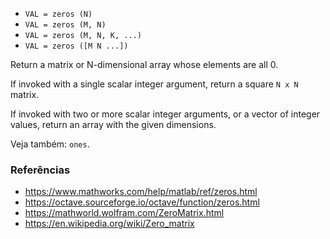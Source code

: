 * `VAL = zeros (N)`
* `VAL = zeros (M, N)`
* `VAL = zeros (M, N, K, ...)`
* `VAL = zeros ([M N ...])`

Return a matrix or N-dimensional array whose elements are all 0.

If invoked with a single scalar integer argument, return a square
`N x N` matrix.

If invoked with two or more scalar integer arguments, or a vector
of integer values, return an array with the given dimensions.

Veja também: `ones`.

### Referências

* https://www.mathworks.com/help/matlab/ref/zeros.html
* https://octave.sourceforge.io/octave/function/zeros.html
* https://mathworld.wolfram.com/ZeroMatrix.html
* https://en.wikipedia.org/wiki/Zero_matrix
